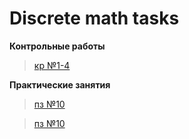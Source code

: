 # **Discrete math tasks**

**Контрольные работы**
> [кр №1-4](https://github.com/protasenya02/Discrete-math/tree/master/контрольные%20работы)

**Практические занятия**
> [пз №10](https://github.com/protasenya02/Discrete-math/tree/master/пз%2010)

> [пз №10](https://github.com/protasenya02/Discrete-math/tree/master/пз%2011)


